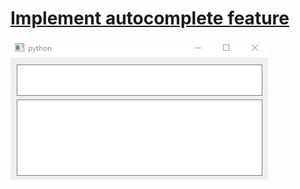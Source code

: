 # [Implement autocomplete feature](https://learndataanalysis.org/how-to-implement-autocomplete-feature/)

![](demo.gif)